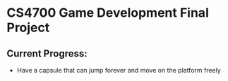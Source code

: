 # CS4700 Game Development Final Project
## Current Progress:
* Have a capsule that can jump forever and move on the platform freely
